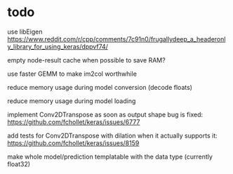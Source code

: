 # todo

use libEigen
    https://www.reddit.com/r/cpp/comments/7c91n0/frugallydeep_a_headeronly_library_for_using_keras/dppvf74/

empty node-result cache when possible to save RAM?

use faster GEMM to make im2col worthwhile

reduce memory usage during model conversion (decode floats)

reduce memory usage during model loading

implement Conv2DTranspose as soon as output shape bug is fixed: https://github.com/fchollet/keras/issues/6777

add tests for Conv2DTranspose with dilation when it actually supports it: https://github.com/fchollet/keras/issues/8159

make whole model/prediction templatable with the data type (currently float32)